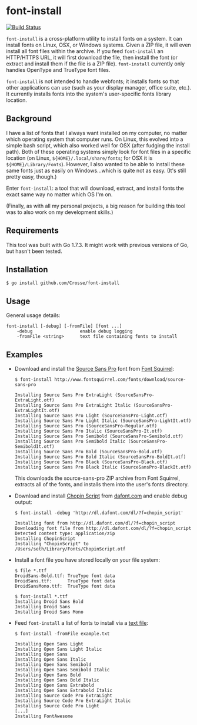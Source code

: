 # font-install

[![Build Status](https://travis-ci.org/Crosse/font-install.svg?branch=master)](https://travis-ci.org/Crosse/font-install)

`font-install` is a cross-platform utility to install fonts on a system.
It can install fonts on Linux, OSX, or Windows systems.
Given a ZIP file, it will even install all font files within the archive.
If you feed `font-install` an HTTP/HTTPS URL, it will first download the file, then install the font (or extract and install them if the file is a ZIP file).
`font-install` currently only handles OpenType and TrueType font files.

`font-install` is not intended to handle webfonts; it installs fonts so that other applications can use (such as your display manager, office suite, etc.).
It currently installs fonts into the system's user-specific fonts library location.

## Background

I have a list of fonts that I always want installed on my computer, no matter which operating system that computer runs.
On Linux, this evolved into a simple bash script, which also worked well for OSX (after fudging the install path).
Both of these operating systems simply look for font files in a specific location (on Linux, `${HOME}/.local/share/fonts`; for OSX it is `${HOME}/Library/Fonts`).
However, I also wanted to be able to install these same fonts just as easily on Windows...which is quite not as easy. (It's still pretty easy, though.)

Enter `font-install`: a tool that will download, extract, and install fonts the exact same way no matter which OS I'm on.

(Finally, as with all my personal projects, a big reason for building this tool was to also work on my development skills.)

## Requirements

This tool was built with Go 1.7.3. It might work with previous versions of Go, but hasn't been tested.

## Installation

```
$ go install github.com/Crosse/font-install
```

## Usage

General usage details:
```
font-install [-debug] [-fromFile] [font ...]
    -debug                  enable debug logging
    -fromFile <string>      text file containing fonts to install
```

## Examples
* Download and install the [Source Sans Pro][source-sans-pro] font from [Font Squirrel][fontsquirrel]:
    ```
    $ font-install http://www.fontsquirrel.com/fonts/download/source-sans-pro

    Installing Source Sans Pro ExtraLight (SourceSansPro-ExtraLight.otf)
    Installing Source Sans Pro ExtraLight Italic (SourceSansPro-ExtraLightIt.otf)
    Installing Source Sans Pro Light (SourceSansPro-Light.otf)
    Installing Source Sans Pro Light Italic (SourceSansPro-LightIt.otf)
    Installing Source Sans Pro (SourceSansPro-Regular.otf)
    Installing Source Sans Pro Italic (SourceSansPro-It.otf)
    Installing Source Sans Pro Semibold (SourceSansPro-Semibold.otf)
    Installing Source Sans Pro Semibold Italic (SourceSansPro-SemiboldIt.otf)
    Installing Source Sans Pro Bold (SourceSansPro-Bold.otf)
    Installing Source Sans Pro Bold Italic (SourceSansPro-BoldIt.otf)
    Installing Source Sans Pro Black (SourceSansPro-Black.otf)
    Installing Source Sans Pro Black Italic (SourceSansPro-BlackIt.otf)
    ```
  This downloads the source-sans-pro ZIP archive from Font Squirrel, extracts all of the fonts, and installs them into the user's fonts directory.

* Download and install [Chopin Script][chopin-script] from [dafont.com] and enable debug output:
    ```
    $ font-install -debug 'http://dl.dafont.com/dl/?f=chopin_script'

    Installing font from http://dl.dafont.com/dl/?f=chopin_script
    Downloading font file from http://dl.dafont.com/dl/?f=chopin_script
    Detected content type: application/zip
    Installing ChopinScript
    Installing "ChopinScript" to /Users/seth/Library/Fonts/ChopinScript.otf
    ```

* Install a font file you have stored locally on your file system:
    ```
    $ file *.ttf
    DroidSans-Bold.ttf: TrueType font data
    DroidSans.ttf:      TrueType font data
    DroidSansMono.ttf:  TrueType font data

    $ font-install *.ttf
    Installing Droid Sans Bold
    Installing Droid Sans
    Installing Droid Sans Mono
    ```
* Feed `font-install` a list of fonts to install via a [text file][example.txt]:
    ```
    $ font-install -fromFile example.txt

    Installing Open Sans Light
    Installing Open Sans Light Italic
    Installing Open Sans
    Installing Open Sans Italic
    Installing Open Sans Semibold
    Installing Open Sans Semibold Italic
    Installing Open Sans Bold
    Installing Open Sans Bold Italic
    Installing Open Sans Extrabold
    Installing Open Sans Extrabold Italic
    Installing Source Code Pro ExtraLight
    Installing Source Code Pro ExtraLight Italic
    Installing Source Code Pro Light
    [...]
    Installing FontAwesome
    ```


[chopin-script]: http://www.dafont.com/chopin-script.font
[dafont.com]: http://www.dafont.com
[example.txt]: example.txt
[fontsquirrel]: https://www.fontsquirrel.com
[source-sans-pro]: https://www.fontsquirrel.com/fonts/source-sans-pro